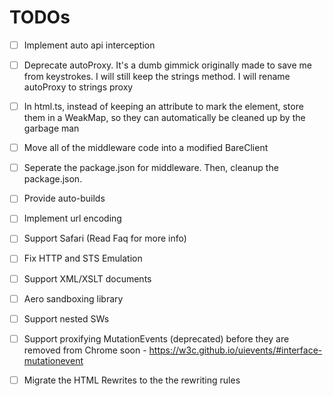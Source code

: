 # TODOs

- [ ] Implement auto api interception

- [ ] Deprecate autoProxy. It's a dumb gimmick originally made to save me from keystrokes. I will still keep the strings method. I will rename autoProxy to strings proxy

- [ ] In html.ts, instead of keeping an attribute to mark the element, store them in a WeakMap, so they can automatically be cleaned up by the garbage man

- [ ] Move all of the middleware code into a modified BareClient

- [ ] Seperate the package.json for middleware. Then, cleanup the package.json.

- [ ] Provide auto-builds

- [ ] Implement url encoding

- [ ] Support Safari (Read Faq for more info)

- [ ] Fix HTTP and STS Emulation

- [ ] Support XML/XSLT documents

- [ ] Aero sandboxing library

- [ ] Support nested SWs

- [ ] Support proxifying MutationEvents (deprecated) before they are removed from Chrome soon - https://w3c.github.io/uievents/#interface-mutationevent

- [ ] Migrate the HTML Rewrites to the the rewriting rules

